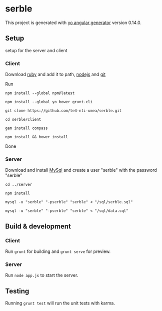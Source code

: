 # serble

This project is generated with [yo angular generator](https://github.com/yeoman/generator-angular)
version 0.14.0.

## Setup

setup for the server and client

### Client

Download [ruby](http://dl.bintray.com/oneclick/rubyinstaller/rubyinstaller-2.1.7.exe) and add it to path,
[nodejs](https://nodejs.org/en/download/) and [git](https://git-scm.com/download/win)

Run 

`npm install --global npm@latest`

 `npm install --global yo bower grunt-cli`
 
 `git clone https://github.com/te4-nti-umea/serble.git`
 
 `cd serble/client`
 
`gem install compass`

 `npm install && bower install` 
 
Done

### Server

 Download and install [MySql](http://dev.mysql.com/downloads/mysql/) and create a user "serble" with the password "serble"
 
 `cd ../server`
 
 `npm install`
 
 `mysql -u "serble" "-pserble" "serble" < "/sql/serble.sql"`

`mysql -u "serble" "-pserble" "serble" < "/sql/data.sql"`

## Build & development
### Client

Run `grunt` for building and `grunt serve` for preview. 

### Server

Run `node app.js` to start the server.
## Testing

Running `grunt test` will run the unit tests with karma.
